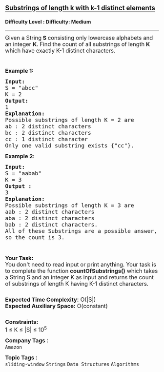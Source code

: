 <h2><a href="https://www.geeksforgeeks.org/problems/substrings-of-length-k-with-k-1-distinct-elements/1?page=2&category=Strings&difficulty=Medium&status=unsolved&sortBy=submissions">Substrings of length k with k-1 distinct elements</a></h2><h3>Difficulty Level : Difficulty: Medium</h3><hr><div class="problems_problem_content__Xm_eO"><p><span style="font-size:18px">Given a String<strong> S </strong>consisting only lowercase alphabets&nbsp;and an integer <strong>K</strong>. </span><span style="font-size:18px">Find the count of all substrings of length <strong>K</strong> which have exactly K-1 distinct characters. </span></p>

<p>&nbsp;</p>

<p><span style="font-size:18px"><strong>Example 1:</strong></span></p>

<pre><span style="font-size:18px"><strong>Input:
</strong>S = "abcc"
K = 2
<strong>Output:
</strong>1
<strong>Explanation:</strong>
Possible substrings of length K = 2 are
ab : 2 distinct characters
bc : 2 distinct characters
cc : 1 distinct character
Only one valid substring exists {"cc"}. </span>
</pre>

<div><span style="font-size:18px"><strong>Example 2:</strong></span></div>

<pre><span style="font-size:18px"><strong>Input:
</strong>S = "aabab"
K = 3
<strong>Output :</strong>
3</span>
<span style="font-size:18px"><strong>Explanation:</strong>
Possible substrings of length K = 3 are
aab : 2 distinct characters
aba : 2 distinct characters
bab : 2 distinct characters.
All of these Substrings are a possible answer,
so the count is 3.</span>

</pre>

<p><br>
<span style="font-size:18px"><strong>Your Task:&nbsp;&nbsp;</strong><br>
You don't need to read input or print anything. Your task is to complete the function <strong>countOfSubstrings()</strong>&nbsp;which takes a String S and an integer K as input and returns the count of substrings of length K having K-1 distinct characters.</span></p>

<p><br>
<span style="font-size:18px"><strong>Expected Time Complexity:</strong> O(|S|)<br>
<strong>Expected Auxiliary Space:</strong> O(constant)</span></p>

<p><br>
<span style="font-size:18px"><strong>Constraints:</strong><br>
1 ≤ K&nbsp;≤ |S| ≤ 10<sup>5</sup></span></p>
</div><p><span style=font-size:18px><strong>Company Tags : </strong><br><code>Amazon</code>&nbsp;<br><p><span style=font-size:18px><strong>Topic Tags : </strong><br><code>sliding-window</code>&nbsp;<code>Strings</code>&nbsp;<code>Data Structures</code>&nbsp;<code>Algorithms</code>&nbsp;
